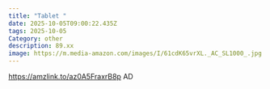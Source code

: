 ```yaml
---
title: "Tablet "
date: 2025-10-05T09:00:22.435Z
tags: 2025-10-05
Category: other
description: 89.xx
image: https://m.media-amazon.com/images/I/61cdK65vrXL._AC_SL1000_.jpg
---
```

https://amzlink.to/az0A5FraxrB8p
AD